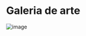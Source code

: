 # Galeria de arte

![image](https://user-images.githubusercontent.com/100317569/216742670-ab9d5a77-40a3-4c01-afdc-fe5fda5d9252.png)
